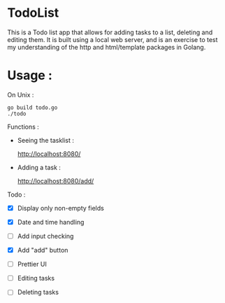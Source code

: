# TodoList

This is a Todo list app that allows for adding tasks to a list, deleting and
editing them. 
It is built using a local web server, and is an exercise to test my understanding
of the http and html/template packages in Golang. 

# Usage :
On Unix :  
```
go build todo.go
./todo 
```
Functions : 
- Seeing the tasklist : 

    [http://localhost:8080/](http://localhost:8080/)
     
- Adding a task : 

    [http://localhost:8080/add/](http://localhost:8080/)

    

Todo :
- [x] Display only non-empty fields
- [x] Date and time handling
- [ ] Add input checking
- [x] Add "add" button
- [ ] Prettier UI
- [ ] Editing tasks
- [ ] Deleting tasks



